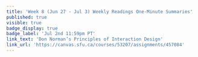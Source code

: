 ```yaml
---
title: 'Week 8 (Jun 27 - Jul 3) Weekly Readings One-Minute Summaries'
published: true
visible: true
badge_display: true
badge_label: 'Jul 2nd 11:59pm PT'
link_text: 'Don Norman’s Principles of Interaction Design'
link_url: 'https://canvas.sfu.ca/courses/53207/assignments/457084'
---
```

